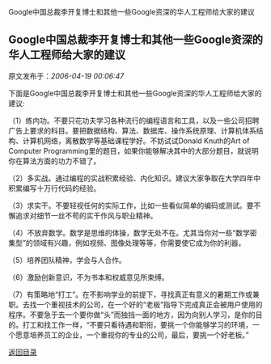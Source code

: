 Google中国总裁李开复博士和其他一些Google资深的华人工程师给大家的建议
## Google中国总裁李开复博士和其他一些Google资深的华人工程师给大家的建议

 原文发布于：*2006-04-19 00:06:47*

下面是Google中国总裁李开复博士和其他一些Google资深的华人工程师给大家的建议&#58;

（1）练内功。不要只花功夫学习各种流行的编程语言和工具，以及一些公司招聘广告上要求的科目。要把数据结构、算法、数据库、操作系统原理、计算机体系结构、计算机网络，离散数学等基础课程学好。不妨试试Donald
Knuth的Art
of Computer Programming里的题目，如果你能够解决其中的大部分题目，就说明你在算法方面的功力不错了。

（2）多实战。通过编程的实战积累经验、内化知识。建议大家争取在大学四年中积累编写十万行代码的经验。

（3）求实干。不要轻视任何的实际工作，比如一些看似简单的编码或测试。要不懈追求对细节一丝不苟的实干作风与职业精神。

（4）不放弃数学。数学是思维的体操，数学无处不在。尤其当你对一些“数学密集型”的领域有兴趣，例如视频、图像处理等等，你需要使它成为你的利器。

（5）培养团队精神，学会与人合作。

（6）激励创新意识，不为书本和权威意见所束缚。

（7）有策略地“打工”。在不影响学业的前提下，寻找真正有意义的暑期工作或兼职。去找一个重视技术的公司，在一个好的“老板”指导下完成真正会被用户使用的程序。不要急于去一个要你做“头”而独挡一面的地方，因为向别人学习，是你的目的。打工和找工作一样，“不要只看待遇和职衔，要挑一个你能够学习的环境，一个愿意培养员工的企业，一个重视你的专业的公司，最后，要挑一个好老板。”

[返回目录](index.html)
